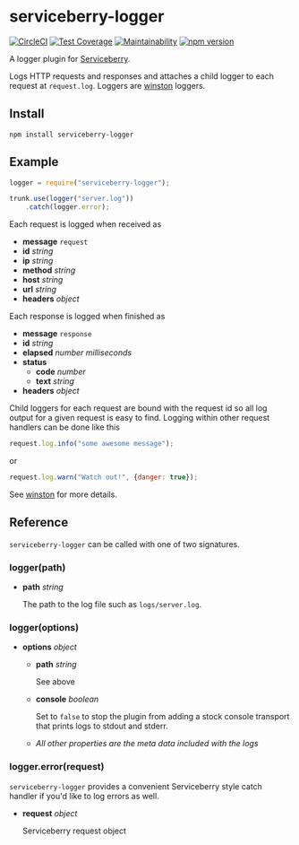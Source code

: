 serviceberry-logger
===================

[![CircleCI](https://circleci.com/gh/bob-gray/serviceberry-logger.svg?style=svg)](https://circleci.com/gh/bob-gray/serviceberry-logger)
[![Test Coverage](https://api.codeclimate.com/v1/badges/b427036ce3a06d83d218/test_coverage)](https://codeclimate.com/github/bob-gray/serviceberry-logger/test_coverage)
[![Maintainability](https://api.codeclimate.com/v1/badges/b427036ce3a06d83d218/maintainability)](https://codeclimate.com/github/bob-gray/serviceberry-logger/maintainability)
[![npm version](https://badge.fury.io/js/serviceberry-logger.svg)](https://badge.fury.io/js/serviceberry-logger)

A logger plugin for [Serviceberry](https://serviceberry.js.org).

Logs HTTP requests and responses and attaches a child logger to each request at
`request.log`. Loggers are [winston](https://www.npmjs.com/package/winston) loggers.

Install
-------

```shell-script
npm install serviceberry-logger
```

Example
-------

```js
logger = require("serviceberry-logger");

trunk.use(logger("server.log"))
	.catch(logger.error);
```

Each request is logged when received as
  - **message** `request`
  - **id** *string*
  - **ip** *string*
  - **method** *string*
  - **host** *string*
  - **url** *string*
  - **headers** *object*

Each response is logged when finished as
  - **message** `response`
  - **id** *string*
  - **elapsed** *number milliseconds*
  - **status**
    - **code** *number*
	- **text** *string*
  - **headers** *object*	 

Child loggers for each request are bound with the request id so all log output
for a given request is easy to find. Logging within other request handlers
can be done like this

```js
request.log.info("some awesome message");
```
or
```js
request.log.warn("Watch out!", {danger: true});
```

See [winston](https://www.npmjs.com/package/winston) for more details.


Reference
---------

`serviceberry-logger` can be called with one of two signatures.

### logger(path)

  - **path** *string*

    The path to the log file such as `logs/server.log`.

### logger(options)

  - **options** *object*

      - **path** *string*

        See above

      - **console** *boolean*

        Set to `false` to stop the plugin from adding a stock console transport that prints logs to stdout and stderr.

      - *All other properties are the meta data included with the logs*

### logger.error(request)

`serviceberry-logger` provides a convenient Serviceberry style catch handler if
you'd like to log errors as well.

  - **request** *object*

    Serviceberry request object
